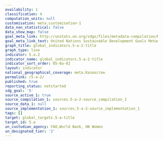 ```yaml
---
availability: 1
classification: 4
computation_units: null
customisation: meta.customisation-1
data_non_statistical: false
data_show_map: false
goal_meta_link: http://unstats.un.org/sdgs/files/metadata-compilation/Metadata-Goal-5.pdf
goal_meta_link_text: United Nations Sustainable Development Goals Metadata (pdf 634kB)
graph_title: global_indicators.5-a-2-title
graph_type: line
indicator: 5.a.2
indicator_name: global_indicators.5-a-2-title
indicator_sort_order: 05-0a-02
layout: indicator
national_geographical_coverage: meta.Казахстан
permalink: /5-a-2/
published: true
reporting_status: notstarted
sdg_goal: '5'
source_active_1: true
source_compilation_1: sources.5-a-2-source_compilation_1
source_data_1: null
source_implementation_1: sources.5-a-2-source_implementation_1
tags: []
target: global_targets.5-a-title
target_id: 5.a
un_custodian_agency: FAO,World Bank, UN Women
un_designated_tier: '2'
---
```

